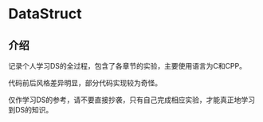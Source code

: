 # DataStruct

## 介绍

记录个人学习DS的全过程，包含了各章节的实验，主要使用语言为C和CPP。

代码前后风格差异明显，部分代码实现较为奇怪。

仅作学习DS的参考，请不要直接抄袭，只有自己完成相应实验，才能真正地学习到DS的知识。

